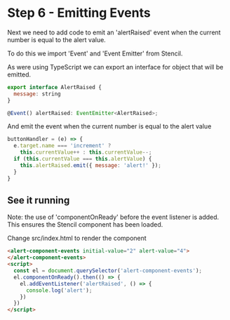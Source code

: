 # Step 6 - Emitting Events

Next we need to add code to emit an 'alertRaised' event when the current number is equal to the alert value.

To do this we import 'Event' and 'Event Emitter' from Stencil.

As were using TypeScript we can export an interface for  object that will be emitted.

```jsx
export interface AlertRaised {
  message: string
}

@Event() alertRaised: EventEmitter<AlertRaised>;
```

And emit the event when the current number is equal to the alert value

```jsx
buttonHandler = (e) => {
  e.target.name === 'increment' ?
    this.currentValue++ : this.currentValue--;
  if (this.currentValue === this.alertValue) {
    this.alertRaised.emit({ message: 'alert!' });
  }
}
```

## See it running

Note: the use of 'componentOnReady' before the event listener is added.  This ensures the Stencil component has been loaded.

Change src/index.html to render the component

```html
<alert-component-events initial-value="2" alert-value="4">
</alert-component-events>
<script>
  const el = document.querySelector('alert-component-events');
  el.componentOnReady().then(() => {
    el.addEventListener('alertRaised', () => {
      console.log('alert');
    })
  })
</script>
```